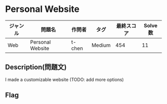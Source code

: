 # Personal Website

|ジャンル|問題名|作問者|タグ|最終スコア|Solve数|
|---|---|---|---|---|---|
|Web|Personal Website|t-chen|Medium|454|11|
## Description(問題文)

I made a customizable website (TODO: add more options)

## Flag



